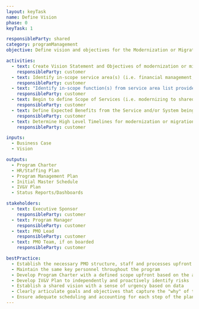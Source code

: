 ```yaml
---
layout: keyTask
name: Define Vision
phase: 0
keyTask: 1

responsibleParty: shared
category: programManagement
objective: Define vision and objectives for the Modernization or Migration to Common Solution.

activities:
  - text: Create Vision Statement and Objectives of modernization or migration
    responsibleParty: customer
  - text: Identify in-scope service area(s) (i.e. financial management, human capital, procurement, grants management, travel)
    responsibleParty: customer
  - text: "Identify in-scope function(s) from service area list provided through the <a href='https://ussm.gsa.gov/fibf/'>Federal Integrated Business Framework (FIBF)</a> website"
    responsibleParty: customer
  - text: Begin to define Scope of Services (i.e. modernizing to shared system, migrating to shared transaction processing service(s), or both)
    responsibleParty: customer
  - text: Define Expected Benefits from the Service and/or System being acquire
    responsibleParty: customer
  - text: Determine High Level Timelines for modernization or migration
    responsibleParty: customer

inputs:
  - Business Case
  - Vision

outputs:
  - Program Charter
  - HR/Staffing Plan
  - Program Management Plan
  - Initial Master Schedule
  - IV&V Plan
  - Status Reports/Dashboards

stakeholders:
  - text: Executive Sponsor
    responsibleParty: customer
  - text: Program Manager
    responsibleParty: customer
  - text: PMO Lead
    responsibleParty: customer
  - text: PMO Team, if on boarded
    responsibleParty: customer

bestPractice:
  - Establish the necessary PMO structure, staff and processes upfront as it will set the stage for the remainder of the migration
  - Maintain the same key personnel throughout the program
  - Develop Program Charter with a defined scope upfront based on the agreed upon vision; the Initial Schedule should be flexible and closely monitored for necessary updates
  - Develop IV&V Plan to independently and proactively identify risks
  - Establish a shared vision with a sense of urgency based on data
  - Clearly articulate goals and objectives that capture the "why" of the change and a high level statement of future activities
  - Ensure adequate scheduling and accounting for each step of the plan
---
```

